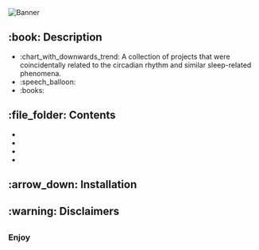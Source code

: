 <!DOCTYPE html>
<html>
<head>
  <meta charset="UTF-8">
</head>
<body>
  <img src="" alt="Banner"/>
  
  <h2>:book: Description</h2>
  <ul>
    <li>:chart_with_downwards_trend: A collection of projects that were coincidentally related to the circadian rhythm and similar sleep-related phenomena.</li>
    <li>:speech_balloon: </li>
    <li>:books: </li>
  </ul>

  <h2>:file_folder: Contents</h2>
  <p>  </p>
  <ul>
    <li><strong>  </strong>  </li>
    <li><strong>  </strong>  </li>
    <li><strong>  </strong>  </li>
    <li><strong>  </strong>  </li>
  </ul>

  <h2>:arrow_down: Installation</h2>
  <p>
    
  </p>
  
  <h2>:warning: Disclaimers</h2>
  <p>
    
  </p>
  <p>
    
  </p>
  <h2></h2>
  <h3> Enjoy </h3>
</body>
</html>
